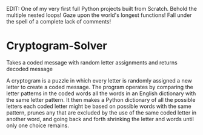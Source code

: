EDIT:  One of my very first full Python projects built from Scratch.  Behold the multiple nested loops!  Gaze upon the world's longest functions!  Fall under the spell of a complete lack of comments!

Cryptogram-Solver
=================

Takes a coded message with random letter assignments and returns decoded message

A cryptogram is a puzzle in which every letter is randomly assigned a new letter to create a coded message.  The program operates by comparing the letter patterns in the coded words all the words in an English dictionary with the same letter pattern.  It then makes a Python dictionary of all the possible letters each coded letter might be based on possible words with the same pattern, prunes any that are excluded by the use of the same coded letter in another word, and going back and forth shrinking the letter and words until only one choice remains.
